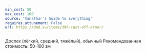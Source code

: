 ```yaml
---
min_cost: 50
max_cost: 100
source: "Xanathar's Guide to Everything"
requires_attunement: False
url: https://dnd.su/items/397-cast-off-armor/
---
```


Доспех (лёгкий, средний, тяжёлый), обычный
Рекомендованная стоимость: 50-100 зм